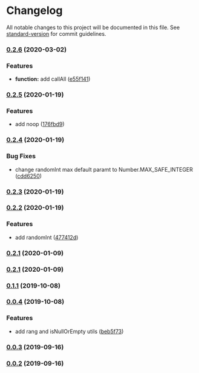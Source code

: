 # Changelog

All notable changes to this project will be documented in this file. See [standard-version](https://github.com/conventional-changelog/standard-version) for commit guidelines.

### [0.2.6](https://github.com/frontendmonster/utils/compare/v0.2.5...v0.2.6) (2020-03-02)


### Features

* **function:** add callAll ([e55f141](https://github.com/frontendmonster/utils/commit/e55f1419c2ec84497ca880d32fce578f133c16fb))

### [0.2.5](https://github.com/frontendmonster/utils/compare/v0.2.4...v0.2.5) (2020-01-19)


### Features

* add noop ([176fbd9](https://github.com/frontendmonster/utils/commit/176fbd91aa138a4f3ee748905029d2429abfed0c))

### [0.2.4](https://github.com/frontendmonster/utils/compare/v0.2.3...v0.2.4) (2020-01-19)


### Bug Fixes

* change randomInt max default paramt to Number.MAX_SAFE_INTEGER ([cdd6250](https://github.com/frontendmonster/utils/commit/cdd62508100c538dd6c6c2bffaa19f143d3770dd))

### [0.2.3](https://github.com/frontendmonster/utils/compare/v0.2.2...v0.2.3) (2020-01-19)

### [0.2.2](https://github.com/frontendmonster/utils/compare/v0.2.1...v0.2.2) (2020-01-19)


### Features

* add randomInt ([477412d](https://github.com/frontendmonster/utils/commit/477412d66aa69559030207a431d9c9545edcba8d))

### [0.2.1](https://github.com/frontendmonster/utils/compare/v0.2.0...v0.2.1) (2020-01-09)

### [0.2.1](https://github.com/frontendmonster/utils/compare/v0.2.0...v0.2.1) (2020-01-09)

### [0.1.1](https://github.com/frontendmonster/utils/compare/v0.1.0...v0.1.1) (2019-10-08)

### [0.0.4](https://github.com/frontendmonster/utils/compare/v0.0.3...v0.0.4) (2019-10-08)

### Features

- add rang and isNullOrEmpty utils ([beb5f73](https://github.com/frontendmonster/utils/commit/beb5f73))

### [0.0.3](https://github.com/frontendmonster/utils/compare/v0.0.2...v0.0.3) (2019-09-16)

### [0.0.2](https://github.com/frontendmonster/utils/compare/v0.0.1...v0.0.2) (2019-09-16)
